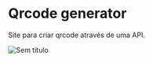 # Qrcode generator
Site para criar qrcode através de uma API.


![Sem título](https://user-images.githubusercontent.com/97414784/164069597-5c49b01e-aeb0-4e16-bfa6-71913cff4dff.png)
